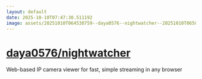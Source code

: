 ```yaml
---
layout: default
date: 2025-10-10T07:47:30.511192
image: assets/20251010T064530759--daya0576--nightwatcher--20251010T065003167--cropped.png
---
```


# [daya0576/nightwatcher](https://github.com/daya0576/nightwatcher)

Web-based IP camera viewer for fast, simple streaming in any browser
